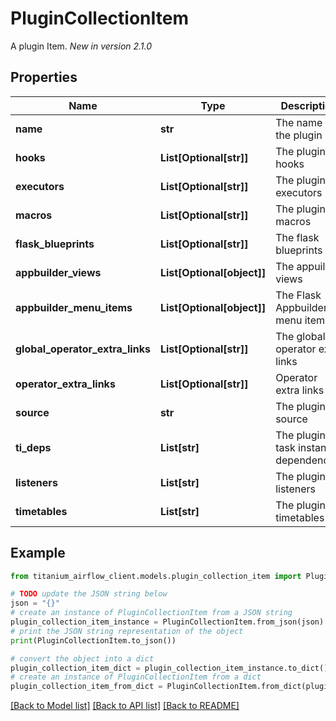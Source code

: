 # PluginCollectionItem

A plugin Item.  *New in version 2.1.0* 

## Properties

Name | Type | Description | Notes
------------ | ------------- | ------------- | -------------
**name** | **str** | The name of the plugin | [optional] 
**hooks** | **List[Optional[str]]** | The plugin hooks | [optional] 
**executors** | **List[Optional[str]]** | The plugin executors | [optional] 
**macros** | **List[Optional[str]]** | The plugin macros | [optional] 
**flask_blueprints** | **List[Optional[str]]** | The flask blueprints | [optional] 
**appbuilder_views** | **List[Optional[object]]** | The appuilder views | [optional] 
**appbuilder_menu_items** | **List[Optional[object]]** | The Flask Appbuilder menu items | [optional] 
**global_operator_extra_links** | **List[Optional[str]]** | The global operator extra links | [optional] 
**operator_extra_links** | **List[Optional[str]]** | Operator extra links | [optional] 
**source** | **str** | The plugin source | [optional] 
**ti_deps** | **List[str]** | The plugin task instance dependencies | [optional] 
**listeners** | **List[str]** | The plugin listeners | [optional] 
**timetables** | **List[str]** | The plugin timetables | [optional] 

## Example

```python
from titanium_airflow_client.models.plugin_collection_item import PluginCollectionItem

# TODO update the JSON string below
json = "{}"
# create an instance of PluginCollectionItem from a JSON string
plugin_collection_item_instance = PluginCollectionItem.from_json(json)
# print the JSON string representation of the object
print(PluginCollectionItem.to_json())

# convert the object into a dict
plugin_collection_item_dict = plugin_collection_item_instance.to_dict()
# create an instance of PluginCollectionItem from a dict
plugin_collection_item_from_dict = PluginCollectionItem.from_dict(plugin_collection_item_dict)
```
[[Back to Model list]](../README.md#documentation-for-models) [[Back to API list]](../README.md#documentation-for-api-endpoints) [[Back to README]](../README.md)


